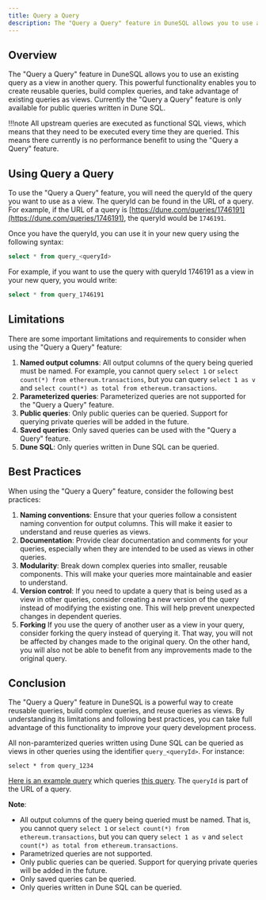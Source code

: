 ```yaml
---
title: Query a Query
description: The "Query a Query" feature in DuneSQL allows you to use an existing query as a view in another query. This powerful functionality enables you to create reusable queries, build complex queries, and take advantage of existing queries as views.
---
```


## Overview

The "Query a Query" feature in DuneSQL allows you to use an existing query as a view in another query. This powerful functionality enables you to create reusable queries, build complex queries, and take advantage of existing queries as views.
Currently the "Query a Query" feature is only available for public queries written in Dune SQL.  

!!!note 
    All upstream queries are executed as functional SQL views, which means that they need to be executed every time they are queried. This means there currently is no performance benefit to using the "Query a Query" feature.
## Using Query a Query

To use the "Query a Query" feature, you will need the queryId of the query you want to use as a view. The queryId can be found in the URL of a query. For example, if the URL of a query is [https://dune.com/queries/1746191](https://dune.com/queries/1746191), the queryId would be `1746191`.

Once you have the queryId, you can use it in your new query using the following syntax:

```sql
select * from query_<queryId>
```

For example, if you want to use the query with queryId 1746191 as a view in your new query, you would write:

```sql
select * from query_1746191
```

## Limitations

There are some important limitations and requirements to consider when using the "Query a Query" feature:

1. **Named output columns**: All output columns of the query being queried must be named. For example, you cannot query `select 1` or `select count(*) from ethereum.transactions`, but you can query `select 1 as v` and `select count(*) as total from ethereum.transactions`.
2. **Parameterized queries**: Parameterized queries are not supported for the "Query a Query" feature.
3. **Public queries**: Only public queries can be queried. Support for querying private queries will be added in the future.
4. **Saved queries**: Only saved queries can be used with the "Query a Query" feature.
5. **Dune SQL**: Only queries written in Dune SQL can be queried.

## Best Practices

When using the "Query a Query" feature, consider the following best practices:

1. **Naming conventions**: Ensure that your queries follow a consistent naming convention for output columns. This will make it easier to understand and reuse queries as views.
2. **Documentation**: Provide clear documentation and comments for your queries, especially when they are intended to be used as views in other queries.
3. **Modularity**: Break down complex queries into smaller, reusable components. This will make your queries more maintainable and easier to understand.
4. **Version control**: If you need to update a query that is being used as a view in other queries, consider creating a new version of the query instead of modifying the existing one. This will help prevent unexpected changes in dependent queries.
5. **Forking** If you use the query of another user as a view in your query, consider forking the query instead of querying it. That way, you will not be affected by changes made to the original query. On the other hand, you will also not be able to benefit from any improvements made to the original query.

## Conclusion

The "Query a Query" feature in DuneSQL is a powerful way to create reusable queries, build complex queries, and reuse queries as views. By understanding its limitations and following best practices, you can take full advantage of this functionality to improve your query development process.


All non-paramterized queries written using Dune SQL can be queried as views in other queries using the identifier `query_<queryId>`. For instance:
```
select * from query_1234
```
[Here is an example query](https://dune.com/queries/1746224) which queries [this query](https://dune.com/queries/1746191).
The `queryId` is part of the URL of a query.

**Note**:

- All output columns of the query being queried must be named. That is, you cannot query `select 1` or `select count(*) from ethereum.transactions`, but you can query `select 1 as v` and `select count(*) as total from ethereum.transactions`.
- Parametrized queries are not supported.
- Only public queries can be queried. Support for querying private queries will be added in the future.
- Only saved queries can be queried.
- Only queries written in Dune SQL can be queried.


